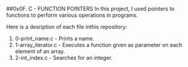 ##0x0F. C - FUNCTION POINTERS
In this project, I used pointers to functions to perform various operations
in programs.

Here is a desription of each file inthis repository:

1. 0-print_name.c - Prints a name.
2. 1-array_iterator.c - Executes a function given as parameter on each element
	of an array.
3. 2-int_index.c - Searches for an integer.
